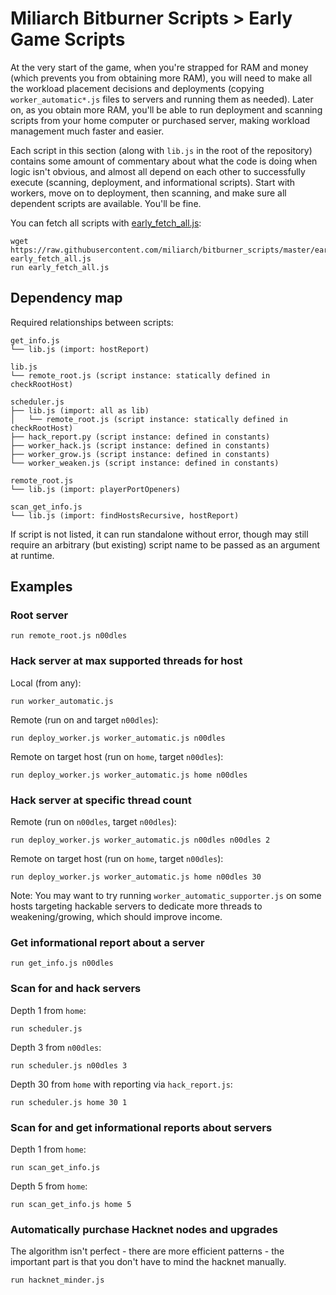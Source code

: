 # Miliarch Bitburner Scripts > Early Game Scripts

At the very start of the game, when you're strapped for RAM and money (which prevents you from obtaining more RAM), you will need to make all the workload placement decisions and deployments (copying `worker_automatic*.js` files to servers and running them as needed). Later on, as you obtain more RAM, you'll be able to run deployment and scanning scripts from your home computer or purchased server, making workload management much faster and easier.

Each script in this section (along with `lib.js` in the root of the repository) contains some amount of commentary about what the code is doing when logic isn't obvious, and almost all depend on each other to successfully execute (scanning, deployment, and informational scripts). Start with workers, move on to deployment, then scanning, and make sure all dependent scripts are available. You'll be fine.

You can fetch all scripts with [early_fetch_all.js](early_fetch_all.js):
```
wget https://raw.githubusercontent.com/miliarch/bitburner_scripts/master/early/early_fetch_all.js early_fetch_all.js
run early_fetch_all.js
```

## Dependency map

Required relationships between scripts:

```
get_info.js
└── lib.js (import: hostReport)

lib.js
└── remote_root.js (script instance: statically defined in checkRootHost)

scheduler.js
├── lib.js (import: all as lib)
│   └── remote_root.js (script instance: statically defined in checkRootHost)
├── hack_report.py (script instance: defined in constants)
├── worker_hack.js (script instance: defined in constants)
├── worker_grow.js (script instance: defined in constants)
└── worker_weaken.js (script instance: defined in constants)

remote_root.js
└── lib.js (import: playerPortOpeners)

scan_get_info.js
└── lib.js (import: findHostsRecursive, hostReport)
```

If script is not listed, it can run standalone without error, though may still require an arbitrary (but existing) script name to be passed as an argument at runtime.

## Examples

### Root server

```
run remote_root.js n00dles
```

### Hack server at max supported threads for host

Local (from any):
```
run worker_automatic.js
```

Remote (run on and target `n00dles`):
```
run deploy_worker.js worker_automatic.js n00dles
```

Remote on target host (run on `home`, target `n00dles`):
```
run deploy_worker.js worker_automatic.js home n00dles
```

### Hack server at specific thread count

Remote (run on `n00dles`, target `n00dles`):
```
run deploy_worker.js worker_automatic.js n00dles n00dles 2
```

Remote on target host (run on `home`, target `n00dles`):
```
run deploy_worker.js worker_automatic.js home n00dles 30
```

Note: You may want to try running `worker_automatic_supporter.js` on some hosts targeting hackable servers to dedicate more threads to weakening/growing, which should improve income.

### Get informational report about a server

```
run get_info.js n00dles
```

### Scan for and hack servers

Depth 1 from `home`:
```
run scheduler.js
```

Depth 3 from `n00dles`:
```
run scheduler.js n00dles 3
```

Depth 30 from `home` with reporting via `hack_report.js`:
```
run scheduler.js home 30 1
```

### Scan for and get informational reports about servers

Depth 1 from `home`:
```
run scan_get_info.js
```

Depth 5 from `home`:
```
run scan_get_info.js home 5
```

### Automatically purchase Hacknet nodes and upgrades

The algorithm isn't perfect - there are more efficient patterns - the important part is that you don't have to mind the hacknet manually.

```
run hacknet_minder.js
```

